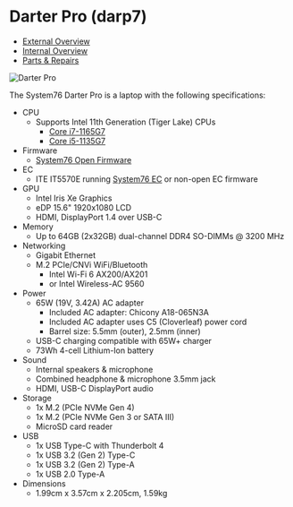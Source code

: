 # Darter Pro (darp7)

- [External Overview](./external-overview.md)
- [Internal Overview](./internal-overview.md)
- [Parts & Repairs](./repairs.md)

![Darter Pro](./img/darp7.webp)

The System76 Darter Pro is a laptop with the following specifications:

- CPU
    - Supports Intel 11th Generation (Tiger Lake) CPUs
        - [Core i7-1165G7](https://ark.intel.com/content/www/us/en/ark/products/208921/intel-core-i7-1165g7-processor-12m-cache-up-to-4-70-ghz-with-ipu.html)
        - [Core i5-1135G7](https://ark.intel.com/content/www/us/en/ark/products/208922/intel-core-i5-1135g7-processor-8m-cache-up-to-4-20-ghz-with-ipu.html)
- Firmware
    - [System76 Open Firmware](https://github.com/system76/firmware-open)
- EC
    - ITE IT5570E running [System76 EC](https://github.com/system76/ec) or non-open EC firmware
- GPU
    - Intel Iris Xe Graphics
    - eDP 15.6" 1920x1080 LCD
    - HDMI, DisplayPort 1.4 over USB-C
- Memory
    - Up to 64GB (2x32GB) dual-channel DDR4 SO-DIMMs @ 3200 MHz
- Networking
    - Gigabit Ethernet
    - M.2 PCIe/CNVi WiFi/Bluetooth
        - Intel Wi-Fi 6 AX200/AX201
        - or Intel Wireless-AC 9560
- Power
    - 65W (19V, 3.42A) AC adapter
        - Included AC adapter: Chicony A18-065N3A
        - Included AC adapter uses C5 (Cloverleaf) power cord
        - Barrel size: 5.5mm (outer), 2.5mm (inner)
    - USB-C charging compatible with 65W+ charger
    - 73Wh 4-cell Lithium-Ion battery
- Sound
    - Internal speakers & microphone
    - Combined headphone & microphone 3.5mm jack
    - HDMI, USB-C DisplayPort audio
- Storage
    - 1x M.2 (PCIe NVMe Gen 4)
    - 1x M.2 (PCIe NVMe Gen 3 or SATA III)
    - MicroSD card reader
- USB
    - 1x USB Type-C with Thunderbolt 4
    - 1x USB 3.2 (Gen 2) Type-C
    - 1x USB 3.2 (Gen 2) Type-A
    - 1x USB 2.0 Type-A
- Dimensions
    - 1.99cm x 3.57cm x 2.205cm, 1.59kg
